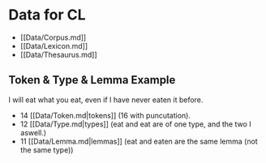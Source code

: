 # Data for CL
- [[Data/Corpus.md]]
- [[Data/Lexicon.md]]
- [[Data/Thesaurus.md]]

## Token & Type & Lemma Example

I will eat what you eat, even if I have never eaten it before.

- 14 [[Data/Token.md|tokens]] (16 with puncutation).
- 12 [[Data/Type.md|types]] (eat and eat are of one type, and the two I aswell.)
- 11 [[Data/Lemma.md|lemmas]] (eat and eaten are the same lemma (not the same type))
